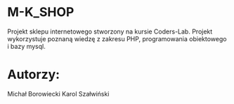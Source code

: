 # M-K_SHOP
Projekt sklepu internetowego stworzony na kursie Coders-Lab.
Projekt wykorzystuje poznaną wiedzę z zakresu PHP, programowania obiektowego i bazy mysql.

# Autorzy:
Michał Borowiecki
Karol Szałwiński
